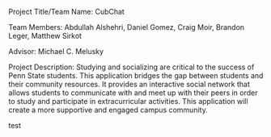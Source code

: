 Project Title/Team Name: CubChat

Team Members: Abdullah Alshehri,
              Daniel Gomez,
              Craig Moir,
              Brandon Leger,
              Matthew Sirkot
              
Advisor: Michael C. Melusky

Project Description:
Studying and socializing are critical to the success of Penn State students. This
application bridges the gap between students and their community resources. It provides 
an interactive social network that allows students to communicate with and meet up with
their peers in order to study and participate in extracurricular activities. This 
application will create a more supportive and engaged campus community.

test
